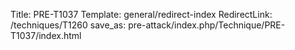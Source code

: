 Title: PRE-T1037
Template: general/redirect-index
RedirectLink: /techniques/T1260
save_as: pre-attack/index.php/Technique/PRE-T1037/index.html